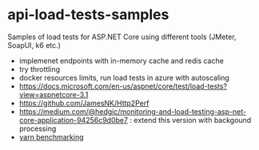 # api-load-tests-samples

Samples of load tests for ASP.NET Core using different tools (JMeter, SoapUI, k6 etc.)

- implemenet endpoints with in-memory cache and redis cache
- try throttling
- docker resources limits, run load tests in azure with autoscaling
- https://docs.microsoft.com/en-us/aspnet/core/test/load-tests?view=aspnetcore-3.1
- https://github.com/JamesNK/Http2Perf
- https://medium.com/@hedgic/monitoring-and-load-testing-asp-net-core-application-94256c9d0be7 : extend this version with backgound processing
- [yarn benchmarking](https://github.com/microsoft/reverse-proxy/tree/master/samples/BenchmarkApp)
